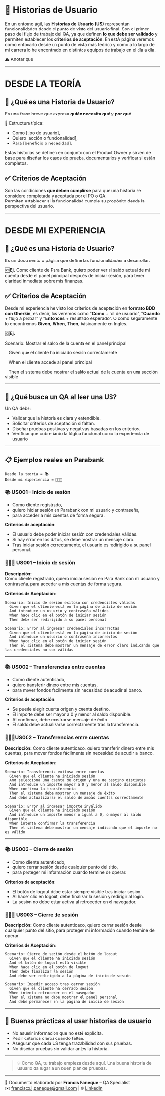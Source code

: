 # 🧾 Historias de Usuario

En un entorno ágil, las **Historias de Usuario (US)** representan funcionalidades desde el punto de vista del usuario final. Son el primer paso del flujo de trabajo del QA, ya que definen **lo que debe ser validado** y permiten establecer los **criterios de aceptación**. En estA página veremos como enfocarlo desde un punto de vista más teórico y como a lo largo de mi carrera lo he encontrado en distintos equipos de trabajo en el día a día.

⚠️ Anotar que 


---
# **DESDE LA TEORÍA**
## 💬 ¿Qué es una Historia de Usuario?

Es una frase breve que expresa **quién necesita qué** y **por qué**. 

📌 Estructura típica:

- Como [tipo de usuario],
- Quiero [acción o funcionalidad],
- Para [beneficio o necesidad].

Estas historias se definen en conjunto con el Product Owner y sirven de base para diseñar los casos de prueba, documentarlos y verificar si están completos.

## ✅ Criterios de Aceptación

Son las condiciones **que deben cumplirse** para que una historia se considere completada y aceptada por el PO o QA.  
Permiten establecer si la funcionalidad cumple su propósito desde la perspectiva del usuario.

---
# **DESDE MI EXPERIENCIA**
## 💬 ¿Qué es una Historia de Usuario?

Es un documento o página que define las funcionalidades a desarrollar.

🆘**Ej.** Como cliente de Para Bank, quiero poder ver el saldo actual de mi cuenta desde el panel principal después de iniciar sesión, para tener claridad inmediata sobre mis finanzas.

## ✅ Criterios de Aceptación

Desde mi experiencia he visto los criterios de aceptación en **formato BDD con Gherkin**, es decir, los veremos como "**Como** +  rol de usuario", "**Cuando** + flujo a probar" y "**Entonces** + resultado esperado". O como seguramente lo encontremos **Given**, **When**, **Then**, básicamente en Ingles.

🆘**Ej.** 

Scenario: Mostrar el saldo de la cuenta en el panel principal

&nbsp;&nbsp; Given que el cliente ha iniciado sesión correctamente
  
&nbsp;&nbsp; When el cliente accede al panel principal
  
&nbsp;&nbsp; Then el sistema debe mostrar el saldo actual de la cuenta en una sección visible

---

## 🧠 ¿Qué busca un QA al leer una US?

Un QA debe:

- Validar que la historia es clara y entendible.  
- Solicitar criterios de aceptación si faltan.  
- Diseñar pruebas positivas y negativas basadas en los criterios.  
- Verificar que cubre tanto la lógica funcional como la experiencia de usuario.

---

## 📋 Ejemplos reales en Parabank
```
Desde la teoría = 📚
Desde mi experiencia = 👨🏽‍🔬
```

### 📚 US001 – Inicio de sesión

- Como cliente registrado,
- quiero iniciar sesión en Parabank con mi usuario y contraseña,
- para acceder a mis cuentas de forma segura.


**Criterios de aceptación:**
- El usuario debe poder iniciar sesión con credenciales válidas.
- Si hay error en los datos, se debe mostrar un mensaje claro.
- Tras iniciar sesión correctamente, el usuario es redirigido a su panel personal.

### 👨🏽‍🔬 US001 – Inicio de sesión

**Descripción:**  
Como cliente registrado, quiero iniciar sesión en Para Bank con mi usuario y contraseña, para acceder a mis cuentas de forma segura.

**Criterios de Aceptación:**

```gherkin
Scenario: Inicio de sesión exitoso con credenciales válidas
  Given que el cliente está en la página de inicio de sesión
  And introduce un usuario y contraseña válidos
  When hace clic en el botón de iniciar sesión
  Then debe ser redirigido a su panel personal

Scenario: Error al ingresar credenciales incorrectas
  Given que el cliente está en la página de inicio de sesión
  And introduce un usuario o contraseña incorrectos
  When hace clic en el botón de iniciar sesión
  Then el sistema debe mostrar un mensaje de error claro indicando que las credenciales no son válidas
```
---

### 📚 US002 – Transferencias entre cuentas

- Como cliente autenticado,
- quiero transferir dinero entre mis cuentas,
- para mover fondos fácilmente sin necesidad de acudir al banco.


**Criterios de aceptación:**
- Se puede elegir cuenta origen y cuenta destino.
- El importe debe ser mayor a 0 y menor al saldo disponible.
- Al confirmar, debe mostrarse mensaje de éxito.
- El saldo debe actualizarse correctamente tras la transferencia.

### 👨🏽‍🔬US002 – Transferencias entre cuentas

**Descripción:**
Como cliente autenticado, quiero transferir dinero entre mis cuentas, para mover fondos fácilmente sin necesidad de acudir al banco.

**Criterios de Aceptación:**

```gherkin
Scenario: Transferencia exitosa entre cuentas
  Given que el cliente ha iniciado sesión
  And selecciona una cuenta de origen y una de destino distintas
  And introduce un importe mayor a 0 y menor al saldo disponible
  When confirma la transferencia
  Then el sistema debe mostrar un mensaje de éxito
  And debe actualizarse el saldo de ambas cuentas correctamente

Scenario: Error al ingresar importe inválido
  Given que el cliente ha iniciado sesión
  And introduce un importe menor o igual a 0, o mayor al saldo disponible
  When intenta confirmar la transferencia
  Then el sistema debe mostrar un mensaje indicando que el importe no es válido
```

---

### 📚 US003 – Cierre de sesión

- Como cliente autenticado,
- quiero cerrar sesión desde cualquier punto del sitio,
- para proteger mi información cuando termine de operar.

**Criterios de aceptación:**
- El botón de logout debe estar siempre visible tras iniciar sesión.
- Al hacer clic en logout, debe finalizar la sesión y redirigir al login.
- La sesión no debe estar activa al retroceder en el navegador.

### 👨🏽‍🔬 US003 – Cierre de sesión

**Descripción:**
Como cliente autenticado, quiero cerrar sesión desde cualquier punto del sitio, para proteger mi información cuando termine de operar.

**Criterios de Aceptación:**

```gherkin
Scenario: Cierre de sesión desde el botón de logout
  Given que el cliente ha iniciado sesión
  And el botón de logout está visible
  When hace clic en el botón de logout
  Then debe finalizar la sesión
  And debe ser redirigido a la página de inicio de sesión

Scenario: Impedir acceso tras cerrar sesión
  Given que el cliente ha cerrado sesión
  When intenta retroceder en el navegador
  Then el sistema no debe mostrar el panel personal
  And debe permanecer en la página de inicio de sesión
```

---

## 📌 Buenas prácticas al usar historias de usuario

- No asumir información que no esté explícita.  
- Pedir criterios claros cuando falten.  
- Asegurar que cada US tenga trazabilidad con sus pruebas.  
- No diseñar pruebas sin validar antes la historia.

---

> 💡 Como QA, tu trabajo empieza desde aquí. Una buena historia de usuario da lugar a un buen plan de pruebas.

---

📌 Documento elaborado por **Francis Paneque** – QA Specialist  
✉️ francisco.j.paneque@gmail.com | 🌐 [LinkedIn](https://www.linkedin.com/in/francis-paneque-21092a252)
